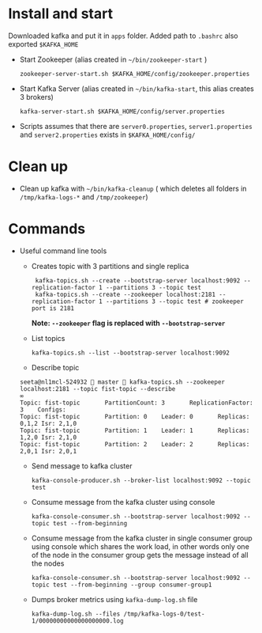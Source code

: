 # Install and start

  Downloaded kafka and put it in `apps` folder. Added path to `.bashrc` also exported `$KAFKA_HOME`

- Start Zookeeper (alias created in `~/bin/zookeeper-start` )

  ```
  zookeeper-server-start.sh $KAFKA_HOME/config/zookeeper.properties
  ```

- Start Kafka Server (alias created in `~/bin/kafka-start`, this alias creates 3 brokers)

  ```
  kafka-server-start.sh $KAFKA_HOME/config/server.properties
  ```

 - Scripts assumes that there are `server0.properties`, `server1.properties` and `server2.properties` exists in `$KAFKA_HOME/config/`
# Clean up

- Clean up kafka with `~/bin/kafka-cleanup` ( which deletes all folders in `/tmp/kafka-logs-*` and `/tmp/zookeeper`)


# Commands
- Useful command line tools

  - Creates topic with 3 partitions and single replica

    ```shell
     kafka-topics.sh --create --bootstrap-server localhost:9092 --replication-factor 1 --partitions 3 --topic test
     kafka-topics.sh --create --zookeeper localhost:2181 --replication-factor 1 --partitions 3 --topic test # zookeeper port is 2181
    ```
    
    __Note: `--zookeeper` flag is replaced with `--bootstrap-server`__

  - List topics

    ```
    kafka-topics.sh --list --bootstrap-server localhost:9092
    ```
    
  - Describe topic
  
  ```shell
  seeta@nl1mcl-524932  master  kafka-topics.sh --zookeeper localhost:2181 --topic fist-topic --describe                                                                      ∞
  Topic: fist-topic       PartitionCount: 3       ReplicationFactor: 3    Configs:
  Topic: fist-topic       Partition: 0    Leader: 0       Replicas: 0,1,2 Isr: 2,1,0
  Topic: fist-topic       Partition: 1    Leader: 1       Replicas: 1,2,0 Isr: 2,1,0
  Topic: fist-topic       Partition: 2    Leader: 2       Replicas: 2,0,1 Isr: 2,0,1
  ```

  - Send message to kafka cluster

    ```
    kafka-console-producer.sh --broker-list localhost:9092 --topic test
    ```

  - Consume message from the kafka cluster using console

    ```
    kafka-console-consumer.sh --bootstrap-server localhost:9092 --topic test --from-beginning
    ```

  - Consume message from the kafka cluster in single consumer group using console which shares the work load,
    in other words only one of the node in the consumer group gets the message instead of all the nodes

    ```
    kafka-console-consumer.sh --bootstrap-server localhost:9092 --topic test --from-beginning --group consumer-group1
    ```

  - Dumps broker metrics using `kafka-dump-log.sh` file
    ```
    kafka-dump-log.sh --files /tmp/kafka-logs-0/test-1/00000000000000000000.log
    ```
